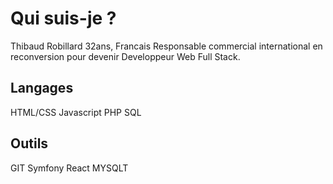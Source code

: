 # Qui suis-je ?
Thibaud Robillard
32ans, Francais
Responsable commercial international en reconversion pour devenir Developpeur Web Full Stack.

## Langages
HTML/CSS
Javascript
PHP
SQL

## Outils
GIT
Symfony
React
MYSQLT
